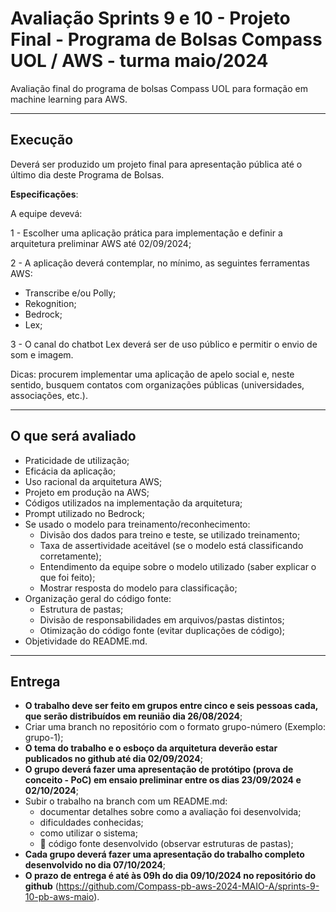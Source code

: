 # Avaliação Sprints 9 e 10 - Projeto Final - Programa de Bolsas Compass UOL / AWS - turma maio/2024

Avaliação final do programa de bolsas Compass UOL para formação em machine learning para AWS.

---

## Execução

Deverá ser produzido um projeto final para apresentação pública até o último dia deste Programa de Bolsas.

**Especificações**:

A equipe devevá:

1 - Escolher uma aplicação prática para implementação e definir a arquitetura preliminar AWS até 02/09/2024;

2 - A aplicação deverá contemplar, no mínimo, as seguintes ferramentas AWS:

- Transcribe e/ou Polly;
- Rekognition;
- Bedrock;
- Lex;
  
3 - O canal do chatbot Lex deverá ser de uso público e permitir o envio de som e imagem.

Dicas: procurem implementar uma aplicação de apelo social e, neste sentido, busquem contatos com organizações públicas (universidades, associações, etc.).

***

## O que será avaliado

- Praticidade de utilização;
- Eficácia da aplicação;
- Uso racional da arquitetura AWS;
- Projeto em produção na AWS;
- Códigos utilizados na implementação da arquitetura;
- Prompt utilizado no Bedrock;
- Se usado o modelo para treinamento/reconhecimento:
  - Divisão dos dados para treino e teste, se utilizado treinamento;
  - Taxa de assertividade aceitável (se o modelo está classificando corretamente);
  - Entendimento da equipe sobre o modelo utilizado (saber explicar o que foi feito);
  - Mostrar resposta do modelo para classificação;
- Organização geral do código fonte:
  - Estrutura de pastas;
  - Divisão de responsabilidades em arquivos/pastas distintos;
  - Otimização do código fonte (evitar duplicações de código);
- Objetividade do README.md.

***

## Entrega

- **O trabalho deve ser feito em grupos entre cinco e seis pessoas cada, que serão distribuídos em reunião dia 26/08/2024**;
- Criar uma branch no repositório com o formato grupo-número (Exemplo: grupo-1);
- **O tema do trabalho e o esboço da arquitetura deverão estar publicados no github até dia 02/09/2024**;
- **O grupo deverá fazer uma apresentação de protótipo (prova de conceito - PoC) em ensaio preliminar entre os dias 23/09/2024 e 02/10/2024**;
- Subir o trabalho na branch com um README.md:
  - documentar detalhes sobre como a avaliação foi desenvolvida;
  - dificuldades conhecidas;
  - como utilizar o sistema;
  - 🔨 código fonte desenvolvido (observar estruturas de pastas);
- **Cada grupo deverá fazer uma apresentação do trabalho completo desenvolvido no dia 07/10/2024**;
- **O prazo de entrega é até às 09h do dia 09/10/2024 no repositório do github** (https://github.com/Compass-pb-aws-2024-MAIO-A/sprints-9-10-pb-aws-maio).
